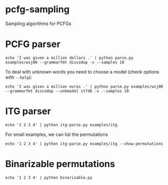 # pcfg-sampling
Sampling algorithms for PCFGs

# PCFG parser


    echo 'I was given a million dollars .' | python parse.py examples/wsj00 --grammarfmt discodop -v --samples 10


To deal with unknown words you need to choose a model (check options with `--help`):


    echo 'I was given a million euros .' | python parse.py examples/wsj00 --grammarfmt discodop --unkmodel stfd6 -v --samples 10


# ITG parser

    echo '1 2 3 4' | python itg-parse.py examples/itg


For small examples, we can list the permutations

    echo '1 2 3 4' | python itg-parse.py examples/itg --show-permutations

# Binarizable permutations

    echo '1 2 3 4' | python binarizable.py
